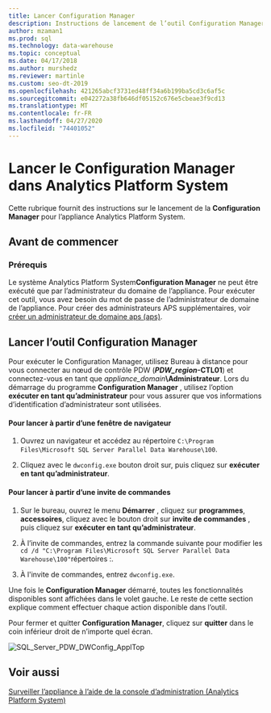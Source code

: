 ```yaml
---
title: Lancer Configuration Manager
description: Instructions de lancement de l’outil Configuration Manager pour l’appliance Analytics Platform System.
author: mzaman1
ms.prod: sql
ms.technology: data-warehouse
ms.topic: conceptual
ms.date: 04/17/2018
ms.author: murshedz
ms.reviewer: martinle
ms.custom: seo-dt-2019
ms.openlocfilehash: 421265abcf3731ed48ff34a6b199ba5cd3c6af5c
ms.sourcegitcommit: e042272a38fb646df05152c676e5cbeae3f9cd13
ms.translationtype: MT
ms.contentlocale: fr-FR
ms.lasthandoff: 04/27/2020
ms.locfileid: "74401052"
---
```

# <a name="launch-the-configuration-manager-in-analytics-platform-system"></a>Lancer le Configuration Manager dans Analytics Platform System
Cette rubrique fournit des instructions sur le lancement de la **Configuration Manager** pour l’appliance Analytics Platform System.  
  
## <a name="before-you-begin"></a>Avant de commencer  
  
### <a name="prerequisites"></a>Prérequis  
Le système Analytics Platform System**Configuration Manager** ne peut être exécuté que par l’administrateur du domaine de l’appliance. Pour exécuter cet outil, vous avez besoin du mot de passe de l’administrateur de domaine de l’appliance. Pour créer des administrateurs APS supplémentaires, voir [créer un administrateur de domaine aps &#40;aps&#41;](create-an-aps-domain-administrator-aps.md).  
  
## <a name="launch-the-configuration-manager-tool"></a><a name="Accessing"></a>Lancer l’outil Configuration Manager  
Pour exécuter le Configuration Manager, utilisez Bureau à distance pour vous connecter au nœud de contrôle PDW (**_PDW_region_-CTL01**) et connectez-vous en tant que _appliance_domain_**\Administrateur**. Lors du démarrage du programme **Configuration Manager** , utilisez l’option **exécuter en tant qu’administrateur** pour vous assurer que vos informations d’identification d’administrateur sont utilisées.  
  
#### <a name="to-launch-from-a-browser-window"></a>Pour lancer à partir d’une fenêtre de navigateur  
  
1.  Ouvrez un navigateur et accédez au répertoire `C:\Program Files\Microsoft SQL Server Parallel Data Warehouse\100`.  
  
2.  Cliquez avec le `dwconfig.exe` bouton droit sur, puis cliquez sur **exécuter en tant qu’administrateur**.  
  
#### <a name="to-launch-from-a-command-prompt"></a>Pour lancer à partir d’une invite de commandes  
  
1.  Sur le bureau, ouvrez le menu **Démarrer** , cliquez sur **programmes**, **accessoires**, cliquez avec le bouton droit sur **invite de commandes** , puis cliquez sur **exécuter en tant qu’administrateur**.  
  
2.  À l’invite de commandes, entrez la commande suivante pour modifier les `cd /d "C:\Program Files\Microsoft SQL Server Parallel Data Warehouse\100"`répertoires :.  
  
3.  À l'invite de commandes, entrez `dwconfig.exe`.  
  
Une fois le **Configuration Manager** démarré, toutes les fonctionnalités disponibles sont affichées dans le volet gauche. Le reste de cette section explique comment effectuer chaque action disponible dans l’outil.  
  
Pour fermer et quitter **Configuration Manager**, cliquez sur **quitter** dans le coin inférieur droit de n’importe quel écran.  
  
![SQL_Server_PDW_DWConfig_ApplTop](./media/launch-the-configuration-manager/SQL_Server_PDW_DWConfig_ApplTop.png "SQL_Server_PDW_DWConfig_ApplTop")  
  
## <a name="see-also"></a>Voir aussi  
[Surveiller l’appliance à l’aide de la console d’administration &#40;Analytics Platform System&#41;](monitor-the-appliance-by-using-the-admin-console.md)  
  
